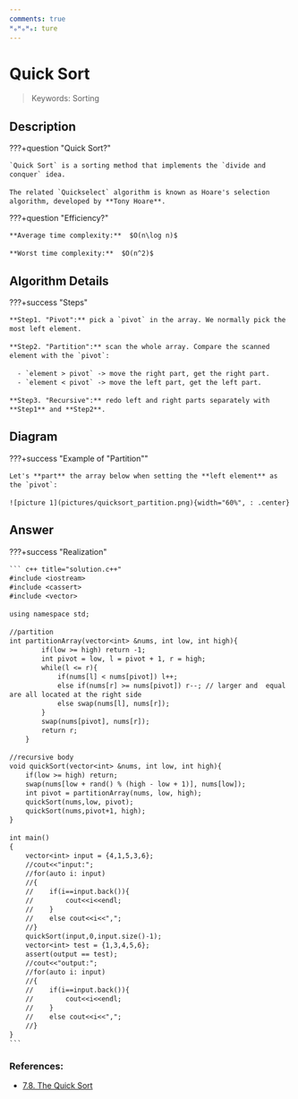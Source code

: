 ```yaml
---
comments: true
ᴴₒᴴₒᴴₒ: ture
---
```


# **Quick Sort**

>Keywords: Sorting

## **Description**
???+question "Quick Sort?"

    `Quick Sort` is a sorting method that implements the `divide and conquer` idea. 

    The related `Quickselect` algorithm is known as Hoare's selection algorithm, developed by **Tony Hoare**.

???+question "Efficiency?"

    **Average time complexity:**  $O(n\log n)$

    **Worst time complexity:**  $O(n^2)$


## **Algorithm Details**
???+success "Steps"

    **Step1. "Pivot":** pick a `pivot` in the array. We normally pick the most left element.

    **Step2. "Partition":** scan the whole array. Compare the scanned element with the `pivot`: 

      - `element > pivot` -> move the right part, get the right part.
      - `element < pivot` -> move the left part, get the left part.

    **Step3. "Recursive":** redo left and right parts separately with **Step1** and **Step2**.

## **Diagram**
???+success "Example of "Partition""

    Let's **part** the array below when setting the **left element** as the `pivot`:

    ![picture 1](pictures/quicksort_partition.png){width="60%", : .center}    


## **Answer**
???+success "Realization"

    ``` c++ title="solution.c++"
    #include <iostream>
    #include <cassert>
    #include <vector>
    
    using namespace std;
    
    //partition
    int partitionArray(vector<int> &nums, int low, int high){
            if(low >= high) return -1;
            int pivot = low, l = pivot + 1, r = high;
            while(l <= r){
                if(nums[l] < nums[pivot]) l++;
                else if(nums[r] >= nums[pivot]) r--; // larger and  equal are all located at the right side
                else swap(nums[l], nums[r]);
            }
            swap(nums[pivot], nums[r]);
            return r;
        }

    //recursive body
    void quickSort(vector<int> &nums, int low, int high){  
        if(low >= high) return;
        swap(nums[low + rand() % (high - low + 1)], nums[low]);
        int pivot = partitionArray(nums, low, high);
        quickSort(nums,low, pivot);
        quickSort(nums,pivot+1, high);
    }
    
    int main()
    {
        vector<int> input = {4,1,5,3,6};
        //cout<<"input:";
        //for(auto i: input)
        //{
        //    if(i==input.back()){
        //        cout<<i<<endl;
        //    }
        //    else cout<<i<<",";
        //}
        quickSort(input,0,input.size()-1);
        vector<int> test = {1,3,4,5,6};
        assert(output == test);
        //cout<<"output:";
        //for(auto i: input)
        //{
        //    if(i==input.back()){
        //        cout<<i<<endl;
        //    }
        //    else cout<<i<<",";
        //}
    }
    ```

### **References:**

- [7.8. The Quick Sort](https://runestone.academy/ns/books/published/cppds/Sort/TheQuickSort.html)
